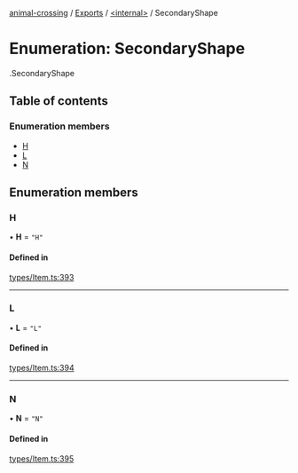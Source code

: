 [animal-crossing](../README.md) / [Exports](../modules.md) / [<internal\>](../modules/internal_.md) / SecondaryShape

# Enumeration: SecondaryShape

[<internal>](../modules/internal_.md).SecondaryShape

## Table of contents

### Enumeration members

- [H](internal_.SecondaryShape.md#h)
- [L](internal_.SecondaryShape.md#l)
- [N](internal_.SecondaryShape.md#n)

## Enumeration members

### H

• **H** = `"H"`

#### Defined in

[types/Item.ts:393](https://github.com/Norviah/animal-crossing/blob/3810f6b/module/types/Item.ts#L393)

___

### L

• **L** = `"L"`

#### Defined in

[types/Item.ts:394](https://github.com/Norviah/animal-crossing/blob/3810f6b/module/types/Item.ts#L394)

___

### N

• **N** = `"N"`

#### Defined in

[types/Item.ts:395](https://github.com/Norviah/animal-crossing/blob/3810f6b/module/types/Item.ts#L395)
